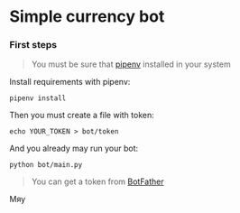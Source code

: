 # Simple currency bot

### First steps

> You must be sure that [pipenv](https://github.com/pypa/pipenv) installed in your system

Install requirements with pipenv:
```commandline
pipenv install
```

Then you must create a file with token:
```commandline
echo YOUR_TOKEN > bot/token
```

And you already may run your bot:
```commandline
python bot/main.py
```
> You can get a token from [BotFather](https://telegram.me/BotFather)

Мяу
